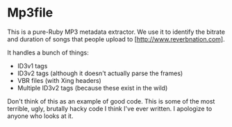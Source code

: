 # Mp3file

This is a pure-Ruby MP3 metadata extractor. We use it to identify the
bitrate and duration of songs that people upload to [http://www.reverbnation.com].

It handles a bunch of things:
* ID3v1 tags
* ID3v2 tags (although it doesn't actually parse the frames)
* VBR files (with Xing headers)
* Multiple ID3v2 tags (because these exist in the wild)

Don't think of this as an example of good code. This is some of the
most terrible, ugly, brutally hacky code I think I've ever written. I
apologize to anyone who looks at it.
